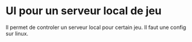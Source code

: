 # UI pour un serveur local de jeu
Il permet de controler un serveur local pour certain jeu. Il faut une config sur linux.
